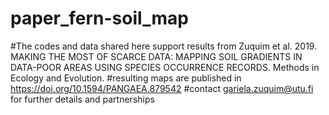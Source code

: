 # paper_fern-soil_map
#The codes and data shared here support results from Zuquim et al. 2019. MAKING THE MOST OF SCARCE DATA: MAPPING SOIL GRADIENTS IN DATA-POOR AREAS USING SPECIES OCCURRENCE RECORDS. Methods in Ecology and Evolution.
#resulting maps are published in https://doi.org/10.1594/PANGAEA.879542
#contact gariela.zuquim@utu.fi for further details and partnerships
